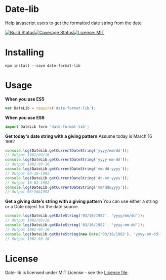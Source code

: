 # Date-lib

Help javascript users to get the formatted date string from the date

[![Build Status](https://travis-ci.org/PengWang0316/date-lib.svg?branch=master)](https://travis-ci.org/PengWang0316/date-lib)[![Coverage Status](https://coveralls.io/repos/github/PengWang0316/date-lib/badge.svg?branch=master)](https://coveralls.io/github/PengWang0316/date-lib?branch=master)[![License: MIT](https://img.shields.io/badge/License-MIT-yellow.svg)](https://opensource.org/licenses/MIT)

# Installing

```
npm install --save date-format-lib
```

# Usage

**When you use ES5**

```javascript
var DateLib = require('date-format-lib');
```

**When you use ES6**

```javascript
import DateLib form 'date-format-lib';
```

**Get today's date string with a giving pattern**
Assume today is March 16 1982

```javascript
console.log(DateLib.getCurrentDateString('yyyy/mm/dd'));
// Output 1982/03/16
console.log(DateLib.getCurrentDateString('yyyy-mm-dd'));
// Output 1982-03-16
console.log(DateLib.getCurrentDateString('mm-dd-yyyy'));
// Output 03-16-1982
console.log(DateLib.getCurrentDateString('dd-mm-yyyy'));
// Output 16-03-1982
console.log(DateLib.getCurrentDateString('mm*dd&yyyy'));
// Output 03*16&1982
```

**Get a giving date's string with a giving pattern**
You can use either a string or a Date object for the date source.

```javascript
console.log(DateLib.getDateString('03/16/1982', 'yyyy/mm/dd'));
// Output 1982/03/16
console.log(DateLib.getDateString('03/16/1982', 'yyyy-mm-dd'));
// Output 1982-03-16
console.log(DateLib.getDateString(new Date('03/16/1982'), 'yyyy-mm-dd'));
// Output 1982-03-16
```

# License

Date-lib is licensed under MIT License - see the [License file](https://github.com/PengWang0316/date-lib/blob/master/LICENSE).
